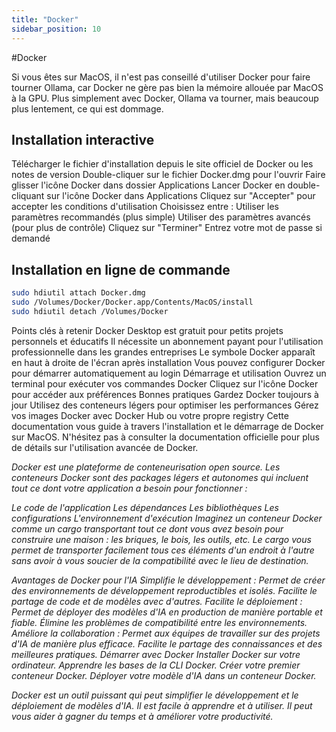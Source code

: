 ```yaml
---
title: "Docker"
sidebar_position: 10
---
```


#Docker

Si vous êtes sur MacOS, il n'est pas conseillé d'utiliser Docker pour faire tourner Ollama, car Docker ne gère pas bien la mémoire allouée par MacOS à la GPU. Plus simplement avec Docker, Ollama va tourner, mais beaucoup plus lentement, ce qui est dommage.

## Installation interactive
Télécharger le fichier d'installation depuis le site officiel de Docker ou les notes de version
Double-cliquer sur le fichier Docker.dmg pour l'ouvrir
Faire glisser l'icône Docker dans dossier Applications
Lancer Docker en double-cliquant sur l'icône Docker dans Applications
Cliquez sur "Accepter" pour accepter les conditions d'utilisation
Choisissez entre :
Utiliser les paramètres recommandés (plus simple)
Utiliser des paramètres avancés (pour plus de contrôle)
Cliquez sur "Terminer"
Entrez votre mot de passe si demandé

## Installation en ligne de commande

```bash
sudo hdiutil attach Docker.dmg
sudo /Volumes/Docker/Docker.app/Contents/MacOS/install
sudo hdiutil detach /Volumes/Docker
```
Points clés à retenir
Docker Desktop est gratuit pour petits projets personnels et éducatifs
Il nécessite un abonnement payant pour l'utilisation professionnelle dans les grandes entreprises
Le symbole Docker apparaît en haut à droite de l'écran après installation
Vous pouvez configurer Docker pour démarrer automatiquement au login
Démarrage et utilisation
Ouvrez un terminal pour exécuter vos commandes Docker
Cliquez sur l'icône Docker pour accéder aux préférences
Bonnes pratiques
Gardez Docker toujours à jour
Utilisez des conteneurs légers pour optimiser les performances
Gérez vos images Docker avec Docker Hub ou votre propre registry
Cette documentation vous guide à travers l'installation et le démarrage de Docker sur MacOS. N'hésitez pas à consulter la documentation officielle pour plus de détails sur l'utilisation avancée de Docker.


*Docker est une plateforme de conteneurisation open source. Les conteneurs Docker sont des packages légers et autonomes qui incluent tout ce dont votre application a besoin pour fonctionner :*

*Le code de l'application
Les dépendances
Les bibliothèques
Les configurations
L'environnement d'exécution
Imaginez un conteneur Docker comme un cargo transportant tout ce dont vous avez besoin pour construire une maison : les briques, le bois, les outils, etc. Le cargo vous permet de transporter facilement tous ces éléments d'un endroit à l'autre sans avoir à vous soucier de la compatibilité avec le lieu de destination.*

*Avantages de Docker pour l'IA
Simplifie le développement :
Permet de créer des environnements de développement reproductibles et isolés.
Facilite le partage de code et de modèles avec d'autres.
Facilite le déploiement :
Permet de déployer des modèles d'IA en production de manière portable et fiable.
Élimine les problèmes de compatibilité entre les environnements.
Améliore la collaboration :
Permet aux équipes de travailler sur des projets d'IA de manière plus efficace.
Facilite le partage des connaissances et des meilleures pratiques.
Démarrer avec Docker
Installer Docker sur votre ordinateur.
Apprendre les bases de la CLI Docker.
Créer votre premier conteneur Docker.
Déployer votre modèle d'IA dans un conteneur Docker.*

*Docker est un outil puissant qui peut simplifier le développement et le déploiement de modèles d'IA. Il est facile à apprendre et à utiliser. Il peut vous aider à gagner du temps et à améliorer votre productivité.*
